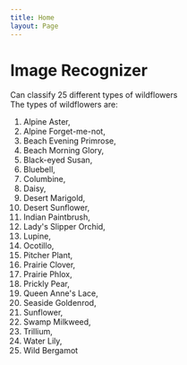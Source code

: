 ```yaml
---
title: Home
layout: Page
---
```


# Image Recognizer

Can classify 25 different types of wildflowers <br/>
The types of wildflowers are: <br/>

1. Alpine Aster,
2. Alpine Forget-me-not,
3. Beach Evening Primrose,
4. Beach Morning Glory,
5. Black-eyed Susan,
6. Bluebell,
7. Columbine,
8. Daisy,
9. Desert Marigold,
10. Desert Sunflower,
11. Indian Paintbrush,
12. Lady's Slipper Orchid,
13. Lupine,
14. Ocotillo,
15. Pitcher Plant,
16. Prairie Clover,
17. Prairie Phlox,
18. Prickly Pear,
19. Queen Anne's Lace,
20. Seaside Goldenrod,
21. Sunflower,
22. Swamp Milkweed,
23. Trillium,
24. Water Lily,
25. Wild Bergamot
